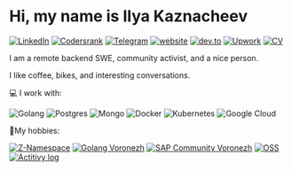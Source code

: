 # Hi, my name is Ilya Kaznacheev


[![LinkedIn](https://img.shields.io/badge/LinkedIn-profile-%230e76a8?style=flat&logo=linkedin)](https://www.linkedin.com/in/ilyakaznacheev)
[![Codersrank](https://img.shields.io/badge/CodersRank-profile-%2350b0ba?style=flat&logo=codersrank)](https://profile.codersrank.io/user/ilyakaznacheev)
[![Telegram](https://img.shields.io/badge/Telegram-ping-%232CA5E0?style=flat&logo=telegram)](https://t.me/ilyakaznacheev)
[![website](https://img.shields.io/badge/personal-blog-blueviolet?style=flat)](http://www.kaznacheev.me)
[![dev.to](https://img.shields.io/badge/dev.to-blog-%230A0A0A?style=flat&logo=dev.to)](https://www.dev.to/ilyakaznacheev)
[![Upwork](https://img.shields.io/badge/upwork-hire-%236FDA44?style=flat&logo=upwork)](https://www.upwork.com/o/profiles/users/_~01d11fd187549ef566/)
[![CV](https://img.shields.io/badge/CV-hire-success?style=flat)](http://www.kaznacheev.me/cv/en)

I am a remote  backend SWE, community activist, and a nice person.

I like coffee, bikes, and interesting conversations.

💻 I work with:

![Golang](https://img.shields.io/badge/golang-programming-%2300ADD8?style=flat&logo=go)
![Postgres](https://img.shields.io/badge/postgresql-database-%23336791?style=flat&logo=postgresql)
![Mongo](https://img.shields.io/badge/mongodb-database-%2347A248?style=flat&logo=mongodb)
![Docker](https://img.shields.io/badge/docker-containers-%232496ED?style=flat&logo=docker)
![Kubernetes](https://img.shields.io/badge/kubernetes-containers-%23326CE5?style=flat&logo=kubernetes)
![Google Cloud](https://img.shields.io/badge/google-cloud-%234285F4?style=flat&logo=google%20cloud)

🥤My hobbies:

[![Z-Namespace](https://img.shields.io/badge/z--namespace-podcast-yellow?style=flat&logo=google%20podcasts)](https://ilyakaznacheev.github.io/z-namespace/)
[![Golang Voronezh](https://img.shields.io/badge/golang_voronezh-community-%2300ADD8?style=flat&logo=go)](https://www.meetup.com/ru-RU/Golang-Voronezh/)
[![SAP Community Voronezh](https://img.shields.io/badge/sap_voronezh-community-%23008FD3?style=flat&logo=sap)](http://sapcmntvrn.ru/)
[![OSS](https://img.shields.io/badge/oss-contribution-%233DA639?style=flat&logo=open%20source%20initiative)](https://www.github.com/ilyakaznacheev)
[![Actitivy log](https://img.shields.io/badge/log-activity-lightgrey?style=flat)](https://ilyakaznacheev.github.io/public/)
